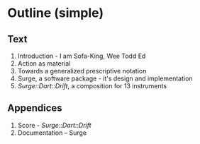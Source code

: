 # Outline (simple)
## Text
1. Introduction - I am Sofa-King, Wee Todd Ed
2. Action as material
3. Towards a generalized prescriptive notation
4. Surge, a software package - it's design and implementation
5. *Surge::Dart::Drift*, a composition for 13 instruments
## Appendices
1. Score - *Surge::Dart::Drift*
2. Documentation – Surge
